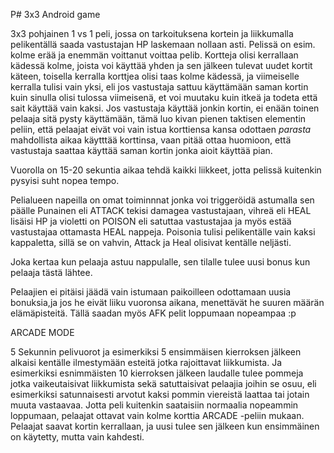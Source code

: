 P# 3x3
Android game

3x3 pohjainen 1 vs 1 peli, jossa on tarkoituksena kortein ja liikkumalla pelikentällä saada vastustajan HP laskemaan nollaan asti.
Pelissä on esim. kolme erää ja enemmän voittanut voittaa pelib.
Kortteja olisi kerrallaan kädessä kolme, joista voi käyttää yhden ja sen jälkeen tulevat uudet kortit käteen, toisella kerralla korttjea
olisi taas kolme kädessä, ja viimeiselle kerralla tulisi vain yksi, eli jos vastustaja sattuu käyttämään saman kortin kuin sinulla olisi
tulossa viimeisenä, et voi muutaku kuin itkeä ja todeta että sait käyttää vain kaksi.
Jos vastustaja käyttää jonkin kortin, ei enään toinen pelaaja sitä pysty käyttämään, tämä luo kivan pienen taktisen elementin peliin,
että pelaajat eivät voi vain istua korttiensa kansa odottaen _parasta_ mahdollista aikaa käytttää korttinsa, vaan pitää ottaa huomioon,
että vastustaja saattaa käyttää saman kortin jonka aioit käyttää pian. 

Vuorolla on 15-20 sekuntia aikaa tehdä kaikki liikkeet, jotta pelissä kuitenkin pysyisi suht nopea tempo.

Pelialueen napeilla on omat toiminnnat jonka voi triggeröidä astumalla sen päälle
Punainen eli ATTACK tekisi damagea vastustajaan, vihreä eli HEAL lisäisi HP ja violetti on POISON eli satuttaa vastustajaa ja myös estää
vastustajaa ottamasta HEAL nappeja.
Poisonia tulisi pelikentälle vain kaksi kappaletta, sillä se on vahvin, Attack ja Heal olisivat kentälle neljästi.

Joka kertaa kun pelaaja astuu nappulalle, sen tilalle tulee uusi bonus kun pelaaja tästä lähtee.

Pelaajien ei pitäisi jäädä vain istumaan paikoilleen odottamaan uusia bonuksia,ja jos he eivät liiku vuoronsa aikana, menettävät he 
suuren määrän elämäpisteitä. Tällä saadan myös AFK pelit loppumaan nopeampaa :p




ARCADE MODE 


5 Sekunnin pelivuorot ja esimerkiksi 5 ensimmäisen kierroksen jälkeen alkaisi kentälle ilmestymään esteitä jotka rajoittavat liikkumista. 
Ja esimerkiksi esnimmäisten 10 kierroksen jälkeen laudalle tulee pommeja jotka vaikeutaisivat liikkumista sekä satuttaisivat pelaajia 
joihin se osuu, eli esimerkiksi satunnaisesti arvotut kaksi pommin viereistä laattaa tai jotain muuta vastaavaa.
Jotta peli kuitenkin saataisiin normaalia nopeammin loppumaan, pelaajat ottavat vain kolme korttia ARCADE -peliin mukaan. 
Pelaajat saavat kortin kerrallaan, ja uusi tulee sen jälkeen kun ensimmäinen on käytetty, mutta vain kahdesti.
